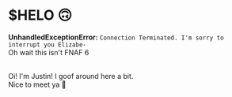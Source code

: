 # $HELO 🙃
**UnhandledExceptionError:** `Connection Terminated. I'm sorry to interrupt you Elizabe-` <br />
Oh wait this isn't FNAF 6 <br /> <br />

Oi! I'm Justin! I goof around here a bit. <br />
Nice to meet ya 🎺
